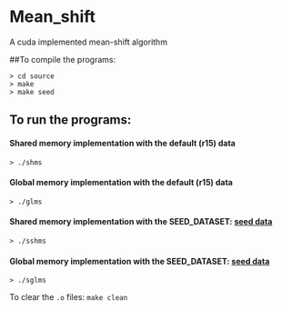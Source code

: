# Mean_shift
A cuda implemented mean-shift algorithm

##To compile the programs:
```
> cd source
> make
> make seed
```
## To run the programs:
#### Shared memory implementation with the default (r15) data
`> ./shms` 

#### Global memory implementation with the default (r15) data
`> ./glms`

#### Shared memory implementation with the SEED_DATASET: [seed data](https://archive.ics.uci.edu/ml/datasets/seeds)
`> ./sshms` 

#### Global memory implementation with the SEED_DATASET: [seed data](https://archive.ics.uci.edu/ml/datasets/seeds)
`> ./sglms`

To clear the `.o` files:
`make clean`
